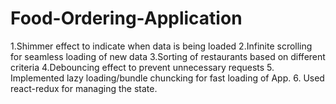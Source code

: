 # Food-Ordering-Application
1.Shimmer effect to indicate when data is being loaded 2.Infinite scrolling for seamless loading of new data 3.Sorting of restaurants based on different criteria 4.Debouncing effect to prevent unnecessary requests 5. Implemented lazy loading/bundle chuncking for fast loading of App. 6. Used react-redux for managing the state.
